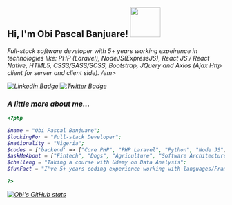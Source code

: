 <h2> Hi, I'm Obi Pascal Banjuare! <img src="https://media.giphy.com/media/26Fxy3Iz1ari8oytO/giphy.gif" width="70"></h2>
<p><em>Full-stack software developer with 5+ years working expeirence in technologies like: PHP (Laravel), NodeJS(ExpressJS), React JS / React Native, HTML5, CSS3/SASS/SCSS, Bootstrap, JQuery and Axios (Ajax Http client for server and client side). /em></p>


[![Linkedin Badge](https://img.shields.io/badge/Obi%20Pascal%20Banjuare-blue?style=flat-square&logo=Linkedin&logoColor=white&link=https://https://www.linkedin.com/in/obipascal12/)](https://www.linkedin.com/in/obipascal12/)
[![Twitter Badge](https://img.shields.io/badge/-@banjuare_obi_-1ca0f1?style=flat-square&labelColor=1ca0f1&logo=twitter&logoColor=white&link=https://twitter.com/banjuare_obi)](https://twitter.com/banjuare_obi)
<!-- [![ThePracticalDev Badge](https://img.shields.io/badge/-misselliev-0A0A0A?style=flat-square&labelColor=black&logo=dev.to&link=https://dev.to/misselliev)](https://dev.to/misselliev) -->

### A little more about me...  

```php
<?php

$name = "Obi Pascal Banjuare";
$lookingFor = "Full-stack Developer";
$nationality = "Nigeria";
$codes = ['backend' => ["Core PHP", "PHP Laravel", "Python", "Node JS"], 'frontend' => ["Javascript", "React JS/React Native", "HTML/CSS/SCSS/SASS/Bootstrap", "Axios", "Git"]];
$askMeAbout = ["Fintech", "Dogs", "Agriculture", "Software Architecture"];
$challeng = "Taking a course with Udemy on Data Analysis";
$funFact = "I've 5+ years coding experience working with languages/Frameworks like laravel, Python, Express JS, React JS/Native looking forward to learning machine learning to power data insides for business growth";

?>
```

[![Obi's GitHub stats](https://github-readme-stats.vercel.app/api?username=obipascal&show_icons=true&theme=radical)](https://github.com/obipascal/github-readme-stats)

<!-- [![Top Langs](https://github-readme-stats.vercel.app/api/top-langs/?username=obipascal)](https://github.com/moween/github-readme-stats) -->


 
